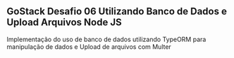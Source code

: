 ## GoStack Desafio 06 Utilizando Banco de Dados e Upload Arquivos Node JS

Implementação do uso de banco de dados utilizando TypeORM para manipulação de dados e Upload de arquivos com Multer
